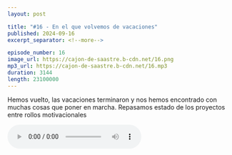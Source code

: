 ```yaml
---
layout: post

title: "#16 - En el que volvemos de vacaciones"
published: 2024-09-16
excerpt_separator: <!--more-->

episode_number: 16
image_url: https://cajon-de-saastre.b-cdn.net/16.png
mp3_url: https://cajon-de-saastre.b-cdn.net/16.mp3
duration: 3144
length: 23100000
---
```

Hemos vuelto, las vacaciones terminaron y nos hemos encontrado con muchas cosas que poner en marcha. Repasamos estado de los proyectos entre rollos motivacionales<!--more-->

<audio controls src="https://cajon-de-saastre.b-cdn.net/16.mp3"></audio>


